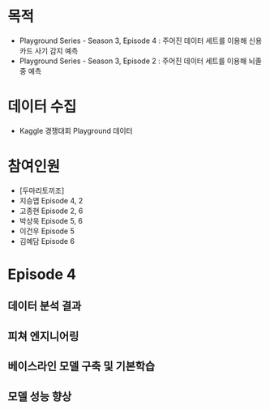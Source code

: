 # 목적

- Playground Series - Season 3, Episode 4 : 주어진 데이터 세트를 이용해 신용카드 사기 감지 예측
- Playground Series - Season 3, Episode 2 : 주어진 데이터 세트를 이용해 뇌졸중 예측

# 데이터 수집
- Kaggle 경쟁대회 Playground 데이터

# 참여인원
- [두마리토끼조]
- 지승엽 Episode 4, 2
- 고종현 Episode 2, 6
- 박상욱 Episode 5, 6
- 이건우 Episode 5
- 김예담 Episode 6

# Episode 4

## 데이터 분석 결과


## 피쳐 엔지니어링

## 베이스라인 모델 구축 및 기본학습

## 모델 성능 향상
